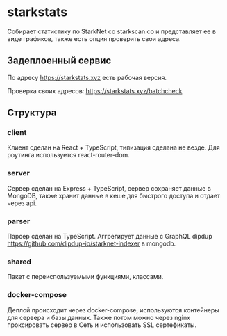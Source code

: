 # starkstats

Собирает статистику по StarkNet со starkscan.co и представляет ее в виде графиков, также есть опция проверить свои адреса.

## Задеплоенный сервис

По адресу https://starkstats.xyz есть рабочая версия.

Проверка своих адресов: https://starkstats.xyz/batchcheck

## Структура

### client

Клиент сделан на React + TypeScript, типизация сделана не везде. Для роутинга используется react-router-dom.

### server

Сервер сделан на Express + TypeScript, сервер сохраняет данные в MongoDB, также хранит данные в кеше для быстрого доступа и отдает через api.

### parser

Парсер сделан на TypeScript. Аггрегирует данные с GraphQL dipdup https://github.com/dipdup-io/starknet-indexer в mongodb.

### shared

Пакет с переиспользуемыми функциями, классами.

### docker-compose

Деплой происходит через docker-compose, используются контейнеры для сервера и базы данных. Также потом можно через nginx проксировать сервер в Сеть и использовать SSL сертефикаты.
